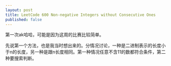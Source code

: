 ```yaml
---
layout: post
title: LeetCode 600 Non-negative Integers without Consecutive Ones
published: false
---
```


第一次ak哈哈，可能是因为这周的比赛比较简单。

先说第一个方法，也是我当时想出来的。分情况讨论，一种是二进制表示的长度小于n的长度，另一种是跟n长度相同。第一种情况任意不含11的数都符合条件，第二种要搜索判断。
